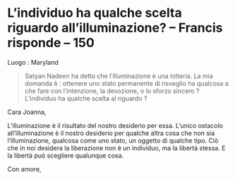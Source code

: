 # L’individuo ha qualche scelta riguardo all’illuminazione? – Francis risponde – 150

Luogo : Maryland

>Satyan Nadeen ha detto che l’illuminazione è una lotteria. La mia domanda è : ottenere uno stato permanente di risveglio ha qualcosa a che fare con l’intenzione, la devozione, o lo sforzo sincero ? L’individuo ha qualche scelta al riguardo ?

Cara Joanna,

L’illuminazione è il risultato del nostro desiderio per essa. L’unico ostacolo all’illuminazione è il nostro desiderio per qualche altra cosa che non sia l’illuminazione, qualcosa come uno stato, un oggetto di qualche tipo. Ciò che in noi desidera la liberazione non è un individuo, ma la libertà stessa. E la libertà può scegliere qualunque cosa.

Con amore,

